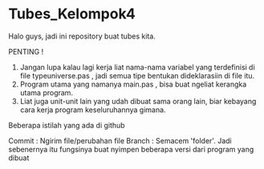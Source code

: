 # Tubes_Kelompok4

Halo guys, jadi ini repository buat tubes kita. 

PENTING ! 
1) Jangan lupa kalau lagi kerja liat nama-nama variabel yang terdefinisi di file typeuniverse.pas , jadi semua tipe bentukan dideklarasiin di file itu. 
2) Program utama yang namanya main.pas , bisa buat ngeliat kerangka utama program.
3) Liat juga unit-unit lain yang udah dibuat sama orang lain, biar kebayang cara kerja program keseluruhannya gimana.


Beberapa istilah yang ada di github

Commit : Ngirim file/perubahan file
Branch : Semacem 'folder'. Jadi sebenernya itu fungsinya buat nyimpen beberapa versi dari program yang dibuat

